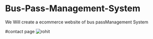 # Bus-Pass-Management-System
We Will create a ecommerce website of bus passManagement System


#contact page
![rohit](https://user-images.githubusercontent.com/100613423/222194868-a2e86296-f37d-479a-9038-fdcf562b9b22.png)
